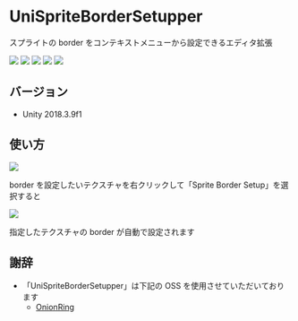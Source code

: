 # UniSpriteBorderSetupper

スプライトの border をコンテキストメニューから設定できるエディタ拡張

[![](https://img.shields.io/github/release/baba-s/uni-sprite-border-setupper.svg?label=latest%20version)](https://github.com/baba-s/kogane-unity-lib-task/releases)
[![](https://img.shields.io/github/release-date/baba-s/kogane-unity-lib-task.svg)](https://github.com/baba-s/kogane-unity-lib-task/releases)
![](https://img.shields.io/badge/Unity-2018.3%2B-red.svg)
![](https://img.shields.io/badge/.NET-4.x-orange.svg)
[![](https://img.shields.io/github/license/baba-s/kogane-unity-lib-task.svg)](https://github.com/baba-s/kogane-unity-lib-task/blob/master/LICENSE)

## バージョン

- Unity 2018.3.9f1

## 使い方

![](https://cdn-ak.f.st-hatena.com/images/fotolife/b/baba_s/20190407/20190407202229.png)

border を設定したいテクスチャを右クリックして「Sprite Border Setup」を選択すると  

![](https://cdn-ak.f.st-hatena.com/images/fotolife/b/baba_s/20190407/20190407202235.png)

指定したテクスチャの border が自動で設定されます  

## 謝辞

- 「UniSpriteBorderSetupper」は下記の OSS を使用させていただいております  
    - [OnionRing](https://github.com/kyubuns/OnionRingUnity)  
